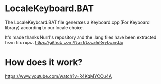 # LocaleKeyboard.BAT
The LocaleKeyboard.BAT file generates a Keyboard.cpp (For Keyboard library) according to our locale choice.

It's made thanks Nurrl's repository and the .lang files have been extracted from his repo.
<a href="https://github.com/Nurrl/LocaleKeyboard.js">https://github.com/Nurrl/LocaleKeyboard.js<a>

# How does it work?
<a href="https://www.youtube.com/watch?v=R4KqMYCCu4A">https://www.youtube.com/watch?v=R4KqMYCCu4A<a>
